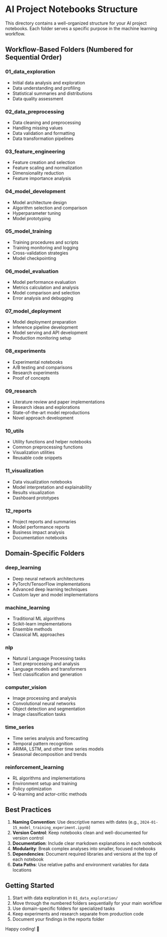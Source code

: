 # AI Project Notebooks Structure

This directory contains a well-organized structure for your AI project notebooks. Each folder serves a specific purpose in the machine learning workflow.

## Workflow-Based Folders (Numbered for Sequential Order)

### 01_data_exploration
- Initial data analysis and exploration
- Data understanding and profiling
- Statistical summaries and distributions
- Data quality assessment

### 02_data_preprocessing
- Data cleaning and preprocessing
- Handling missing values
- Data validation and formatting
- Data transformation pipelines

### 03_feature_engineering
- Feature creation and selection
- Feature scaling and normalization
- Dimensionality reduction
- Feature importance analysis

### 04_model_development
- Model architecture design
- Algorithm selection and comparison
- Hyperparameter tuning
- Model prototyping

### 05_model_training
- Training procedures and scripts
- Training monitoring and logging
- Cross-validation strategies
- Model checkpointing

### 06_model_evaluation
- Model performance evaluation
- Metrics calculation and analysis
- Model comparison and selection
- Error analysis and debugging

### 07_model_deployment
- Model deployment preparation
- Inference pipeline development
- Model serving and API development
- Production monitoring setup

### 08_experiments
- Experimental notebooks
- A/B testing and comparisons
- Research experiments
- Proof of concepts

### 09_research
- Literature review and paper implementations
- Research ideas and explorations
- State-of-the-art model reproductions
- Novel approach development

### 10_utils
- Utility functions and helper notebooks
- Common preprocessing functions
- Visualization utilities
- Reusable code snippets

### 11_visualization
- Data visualization notebooks
- Model interpretation and explainability
- Results visualization
- Dashboard prototypes

### 12_reports
- Project reports and summaries
- Model performance reports
- Business impact analysis
- Documentation notebooks

## Domain-Specific Folders

### deep_learning
- Deep neural network architectures
- PyTorch/TensorFlow implementations
- Advanced deep learning techniques
- Custom layer and model implementations

### machine_learning
- Traditional ML algorithms
- Scikit-learn implementations
- Ensemble methods
- Classical ML approaches

### nlp
- Natural Language Processing tasks
- Text preprocessing and analysis
- Language models and transformers
- Text classification and generation

### computer_vision
- Image processing and analysis
- Convolutional neural networks
- Object detection and segmentation
- Image classification tasks

### time_series
- Time series analysis and forecasting
- Temporal pattern recognition
- ARIMA, LSTM, and other time series models
- Seasonal decomposition and trends

### reinforcement_learning
- RL algorithms and implementations
- Environment setup and training
- Policy optimization
- Q-learning and actor-critic methods

## Best Practices

1. **Naming Convention**: Use descriptive names with dates (e.g., `2024-01-15_model_training_experiment.ipynb`)
2. **Version Control**: Keep notebooks clean and well-documented for version control
3. **Documentation**: Include clear markdown explanations in each notebook
4. **Modularity**: Break complex analyses into smaller, focused notebooks
5. **Dependencies**: Document required libraries and versions at the top of each notebook
6. **Data Paths**: Use relative paths and environment variables for data locations

## Getting Started

1. Start with data exploration in `01_data_exploration/`
2. Move through the numbered folders sequentially for your main workflow
3. Use domain-specific folders for specialized tasks
4. Keep experiments and research separate from production code
5. Document your findings in the reports folder

Happy coding! 🚀
